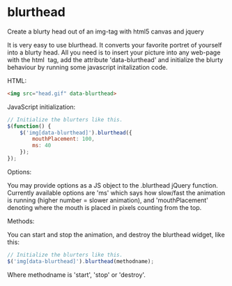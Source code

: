 blurthead
=========

Create a blurty head out of an img-tag with html5 canvas and jquery

It is very easy to use blurthead. It converts your favorite portret of yourself into a blurty head. All you need is to insert your picture into any web-page with the html <img> tag, add the attribute 'data-blurthead' and initialize the blurty behaviour by running some javascript initalization code.


HTML:

```HTML
<img src="head.gif" data-blurthead>
```

JavaScript initialization:

```JavaScript
// Initialize the blurters like this.
$(function() {
	$('img[data-blurthead]').blurthead({
		mouthPlacement: 100,
		ms: 40
	});
});
```

Options:

You may provide options as a JS object to the .blurthead jQuery function. Currently available options are 'ms' which says how slow/fast the animation is running (higher number = slower animation), and 'mouthPlacement' denoting where the mouth is placed in pixels counting from the top.


Methods:

You can start and stop the animation, and destroy the blurthead widget, like this:

```JavaScript
// Initialize the blurters like this.
$('img[data-blurthead]').blurthead(methodname);
```

Where methodname is 'start', 'stop' or 'destroy'.
